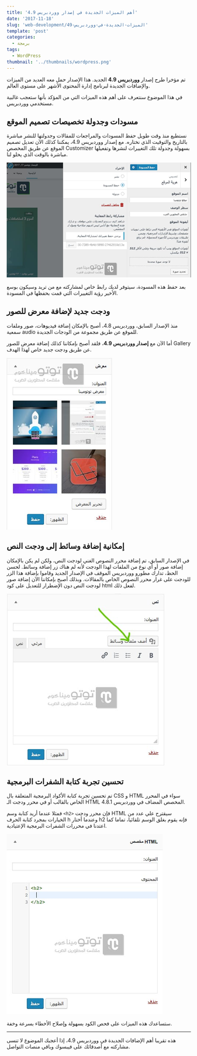```yaml
---
title: 'أهم الميزات الجديدة في إصدار ووردبريس 4.9'
date: '2017-11-18'
slug: 'web-development/الميزات-الجديدة-في-ووردبريس-49'
template: 'post'
categories:
  - برمجة
tags:
  - WordPress
thumbnail: '../thumbnails/wordpress.png'
---
```


تم مؤخرا طرح إصدار **ووردبريس 4.9** الجديد. هذا الإصدار حمل معه العديد من الميزات والإضافات الجديدة لبرنامج إدارة المحتوى الأشهر على مستوى العالم.

في هذا الموضوع سنتعرف على أهم هذه الميزات التي من المؤكد بأنها ستعجب غالبية مستخدمي ووردبريس.

## مسودات وجدولة تخصيصات تصميم الموقع

نستطيع منذ وقت طويل حفظ المسودات والمراجعات للمقالات وجدولتها للنشر مباشرة بالتاريخ والتوقيت الذي نختاره. مع إصدار ووردبريس 4.9، يمكننا كذلك الآن تعديل تصميم الموقع عن طريق المخصص Customizer بسهولة وجدولة تلك التغييرات لنشرها وتفعيلها مباشرة بالوقت الذي يحلو لنا.

[![مسودات وجدولة تخصيصات تصميم الموقع](../images/wordpress-customizer-draft-changes.jpg)](../images/wordpress-customizer-draft-changes.jpg)

بعد حفظ هذه المسودة، سيتوفر لديك رابط خاص لمشاركته مع من تريد وسيكون بوسع الأخير رؤية التغييرات التي قمت بحفظها في المسودة.

## ودجت جديد لإضافة معرض للصور

منذ الإصدار السابق، ووردبريس 4.8، أصبح بالإمكان إضافة فيديوهات، صور وملفات سمعية audio للموقع عن طريق مجموعة من الودجات الجديدة.

أما الآن مع **إصدار ووردبريس 4.9**، فلقد أصبح بإمكاننا كذلك إضافة معرض للصور Gallery عن طريق ودجت جديد خاص لهذا الهدف.

[![ودجت معرض الصور في ووردبريس](../images/gallery-widget-wordpress.jpg)](../images/gallery-widget-wordpress.jpg)

## إمكانية إضافة وسائط إلى ودجت النص

في الإصدار السابق، تم إضافة محرر النصوص الغني لودجت النص، ولكن لم يكن بالإمكان إضافة صور أو أي نوع من الملفات لهذا الودجت لأنه لم هناك زر إضافة وسائط. لحسن الحظ، تدارك مطورو ووردبريس الموقف في الإصدار الجديد وقاموا بإضافة هذا الزر للودجت على غرار محرر النصوص الخاص بالمقالات. وبذلك أصبح بإمكاننا الآن إضافة صور لودجت النص دون الإضطرار للتعديل على كود html لفعل ذلك.

[![إمكانية إضافة وسائط إلى ودجت النص](../images/wordpress-add-media-button-text-widget.jpg)](../images/wordpress-add-media-button-text-widget.jpg)

## تحسين تجربة كتابة الشفرات البرمجية

تم تحسين تجربة كتابة الأكواد البرمجية المتعلقة بال CSS و HTML سواء في المحرر الخاص بالقالب أو في محرر ودجت الـ HTML المخصص المضاف في ووردبريس 4.8.1.

فمثلا عندما أريد كتابة وسم `<h2>` فإن محرر ودجت HTML سيقترح علي عدد من الخيارات بمجرد كتابة الحرف h وعندما أختار h2 فإنه يقوم بغلق الوسم تلقائيا، تماما كما اعتدنا في محررات الشفرات البرمجية الإعتيادية.

[![](../images/wordpress-code-highlighter.jpg)](../images/wordpress-code-highlighter.jpg)

ستساعدك هذه الميزات على فحص الكود بسهولة وإصلاح الأخطاء بسرعة وخفة.

---

هذه تقريبا أهم الإضافات الجديدة في ووردبريس 4.9، إذا أعجبك الموضوع لا تنسى مشاركته مع أصدقائك على فيبسوك وباقي منصات التواصل.
